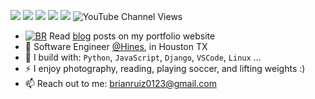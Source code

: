 [<img src="https://img.shields.io/badge/github-%2312100E.svg?&style=for-the-badge&logo=github&logoColor=white&color=black" />](https://github.com/BrianRuizy)
[<img src="https://img.shields.io/badge/gitlab-%2312100E.svg?&style=for-the-badge&logo=gitlab&logoColor=white&color=9b51e0" />](https://github.com/BrianRuizy)
[<img src="https://img.shields.io/badge/instagram-%2312100E.svg?&style=for-the-badge&logo=instagram&color=405DE6" />](https://instagram.com/brianruizy) 
[<img src="https://img.shields.io/badge/linkedin-%230077B5.svg?&style=for-the-badge&logo=linkedin&logoColor=white" />](https://www.linkedin.com/in/brianruizy/)
[<img src="https://img.shields.io/badge/youtube-%230077B5.svg?&style=for-the-badge&logo=youtube&logoColor=white&color=FF0000" />](https://www.youtube.com/channel/UCCIFp-Se_xjfYc94H04oK7Q)
![YouTube Channel Views](https://img.shields.io/youtube/channel/views/UCCIFp-Se_xjfYc94H04oK7Q)

- [![BR](https://b-r.io/favicons/favicon-16x16.png)](https://brianruizy.com/) 
Read [blog](https://brianruizy.com/) posts on my portfolio website
- 🏢 Software Engineer [@Hines](https://www.hines.com/), in Houston TX
- 🧰 I build with: `Python`, `JavaScript`, `Django`, `VSCode`, `Linux` ...
- ⚡ I enjoy photography, reading, playing soccer, and lifting weights :)
- 📫 Reach out to me: brianruiz0123@gmail.com
